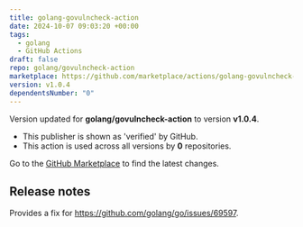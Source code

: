 ```yaml
---
title: golang-govulncheck-action
date: 2024-10-07 09:03:20 +00:00
tags:
  - golang
  - GitHub Actions
draft: false
repo: golang/govulncheck-action
marketplace: https://github.com/marketplace/actions/golang-govulncheck-action
version: v1.0.4
dependentsNumber: "0"
---
```



Version updated for **golang/govulncheck-action** to version **v1.0.4**.
- This publisher is shown as 'verified' by GitHub.
- This action is used across all versions by **0** repositories.

Go to the [GitHub Marketplace](https://github.com/marketplace/actions/golang-govulncheck-action) to find the latest changes.

## Release notes

Provides a fix for https://github.com/golang/go/issues/69597.
